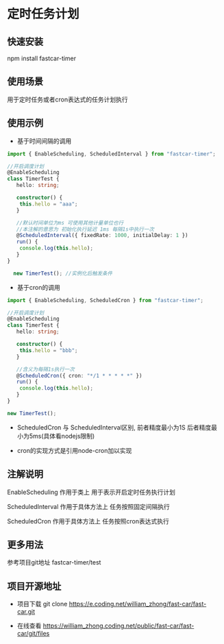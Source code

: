 # 定时任务计划

## 快速安装

npm install fastcar-timer

## 使用场景

用于定时任务或者cron表达式的任务计划执行

## 使用示例

* 基于时间间隔的调用

```ts
import { EnableScheduling, ScheduledInterval } from "fastcar-timer";

//开启调度计划
@EnableScheduling
class TimerTest {
   hello: string;

   constructor() {
    this.hello = "aaa";
   }

   //默认时间单位为ms 可使用其他计量单位也行
   //本注解的意思为 初始化执行延迟 1ms 每隔1s中执行一次
   @ScheduledInterval({ fixedRate: 1000, initialDelay: 1 })
   run() {
    console.log(this.hello);
   }
}

  new TimerTest(); //实例化后触发条件
```

* 基于cron的调用

```ts
import { EnableScheduling, ScheduledCron } from "fastcar-timer";

//开启调度计划
@EnableScheduling
class TimerTest {
   hello: string;

   constructor() {
    this.hello = "bbb";
   }

   //含义为每隔1s执行一次
   @ScheduledCron({ cron: "*/1 * * * * *" })
   run() {
    console.log(this.hello);
   }
}

new TimerTest();
```

* ScheduledCron 与 ScheduledInterval区别, 前者精度最小为1S 后者精度最小为5ms(具体看nodejs限制)

* cron的实现方式是引用node-cron加以实现

## 注解说明

EnableScheduling 作用于类上 用于表示开启定时任务执行计划

ScheduledInterval 作用于具体方法上 任务按照固定间隔执行

ScheduledCron 作用于具体方法上 任务按照cron表达式执行

## 更多用法

参考项目git地址 fastcar-timer/test

## 项目开源地址

* 项目下载 git clone <https://e.coding.net/william_zhong/fast-car/fast-car.git>

* 在线查看 <https://william_zhong.coding.net/public/fast-car/fast-car/git/files>
